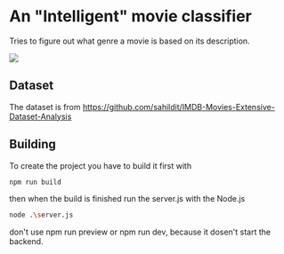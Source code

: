 # An "Intelligent" movie classifier
Tries to figure out what genre a movie is based on its description.

![](preview.webp)

## Dataset

The dataset is from https://github.com/sahildit/IMDB-Movies-Extensive-Dataset-Analysis

## Building

To create the project you have to build it first with

```bash
npm run build
```

then when the build is finished run the server.js with the Node.js

```bash
node .\server.js
```

don't use npm run preview or npm run dev, because it dosen't start the backend.

